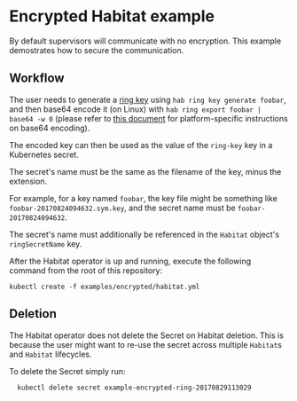 # Encrypted Habitat example

By default supervisors will communicate with no encryption. This example demostrates how to secure the communication.

## Workflow

The user needs to generate a [ring
key](https://www.habitat.sh/docs/run-packages-security/) using `hab ring key generate foobar`, and then base64
encode it (on Linux) with `hab ring export foobar | base64 -w 0` (please refer to
[this
document](https://kubernetes.io/docs/concepts/configuration/secret/#creating-a-secret-manually)
for platform-specific instructions on base64 encoding).

The encoded key can then be used as the value of the `ring-key` key in a Kubernetes
secret.

The secret's name must be the same as the filename of the key, minus the
extension.

For example, for a key named `foobar`, the key file might be something like
`foobar-20170824094632.sym.key`, and the secret name must be
`foobar-20170824094632`.

The secret's name must additionally be referenced in the `Habitat` object's `ringSecretName` key.

After the Habitat operator is up and running, execute the following command from the root of this repository:

```
kubectl create -f examples/encrypted/habitat.yml
```

## Deletion

The Habitat operator does not delete the Secret on Habitat deletion. This is
because the user might want to re-use the secret across multiple
`Habitat`s and `Habitat` lifecycles.

To delete the Secret simply run:

```
  kubectl delete secret example-encrypted-ring-20170829113029
```
